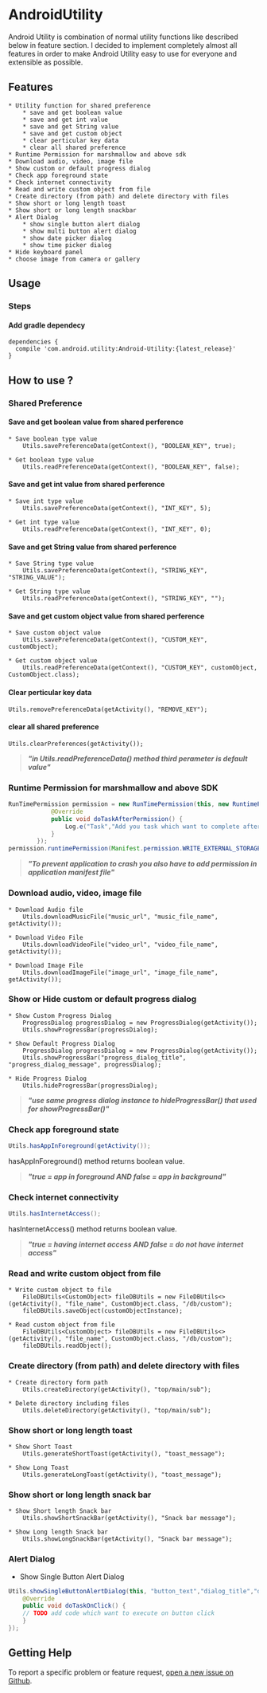 # AndroidUtility

Android Utility is combination of normal utility functions like described below in feature section. I decided to implement completely almost all features in order to make Android Utility easy to use for everyone and extensible as possible.

## Features
	* Utility function for shared preference
		* save and get boolean value
		* save and get int value
		* save and get String value
		* save and get custom object
		* clear perticular key data
		* clear all shared preference
	* Runtime Permission for marshmallow and above sdk
	* Download audio, video, image file
	* Show custom or default progress dialog
	* Check app foreground state
	* Check internet connectivity
	* Read and write custom object from file
	* Create directory (from path) and delete directory with files
	* Show short or long length toast
	* Show short or long length snackbar
	* Alert Dialog
		* show single button alert dialog
		* show multi button alert dialog
		* show date picker dialog
		* show time picker dialog
	* Hide keyboard panel
	* choose image from camera or gallery


## Usage
### Steps
#### Add gradle dependecy

```
dependencies {
  compile 'com.android.utility:Android-Utility:{latest_release}'
}
```
## How to use ?
### Shared Preference
#### Save and get boolean value from shared perference
	* Save boolean type value
		Utils.savePreferenceData(getContext(), "BOOLEAN_KEY", true);

	* Get boolean type value
		Utils.readPreferenceData(getContext(), "BOOLEAN_KEY", false);

#### Save and get int value from shared perference
	* Save int type value
		Utils.savePreferenceData(getContext(), "INT_KEY", 5);

	* Get int type value
		Utils.readPreferenceData(getContext(), "INT_KEY", 0);

#### Save and get String value from shared perference
	* Save String type value
		Utils.savePreferenceData(getContext(), "STRING_KEY", "STRING_VALUE");

	* Get String type value
		Utils.readPreferenceData(getContext(), "STRING_KEY", "");

#### Save and get custom object value from shared perference
	* Save custom object value
		Utils.savePreferenceData(getContext(), "CUSTOM_KEY", customObject);

	* Get custom object value
		Utils.readPreferenceData(getContext(), "CUSTOM_KEY", customObject, CustomObject.class);

#### Clear perticular key data
	Utils.removePreferenceData(getActivity(), "REMOVE_KEY");

#### clear all shared preference
	Utils.clearPreferences(getActivity());


>**_"in Utils.readPreferenceData() method third perameter is default value"_**

### Runtime Permission for marshmallow and above SDK
```java
RunTimePermission permission = new RunTimePermission(this, new RuntimePermissionInterface() {
            @Override
            public void doTaskAfterPermission() {
                Log.e("Task","Add you task which want to complete after getting permission");
            }
        });
permission.runtimePermission(Manifest.permission.WRITE_EXTERNAL_STORAGE);
```

>**_"To prevent application to crash you also have to add permission in application manifest file"_**

### Download audio, video, image file
	* Download Audio file
		Utils.downloadMusicFile("music_url", "music_file_name", getActivity());

	* Download Video File
		Utils.downloadVideoFile("video_url", "video_file_name", getActivity());

	* Download Image File
		Utils.downloadImageFile("image_url", "image_file_name", getActivity());

### Show or Hide custom or default progress dialog
	* Show Custom Progress Dialog
		ProgressDialog progressDialog = new ProgressDialog(getActivity());
		Utils.showProgressBar(progressDialog);

	* Show Default Progress Dialog
		ProgressDialog progressDialog = new ProgressDialog(getActivity());
		Utils.showProgressBar("progress_dialog_title", "progress_dialog_message", progressDialog);

	* Hide Progress Dialog
		Utils.hideProgressBar(progressDialog);

>**_"use same progress dialog instance to hideProgressBar() that used for showProgressBar()"_**

### Check app foreground state
```java
Utils.hasAppInForeground(getActivity());
```
hasAppInForeground() method returns boolean value.
>**_"true = app in foreground AND false = app in background"_**

### Check internet connectivity
```java
Utils.hasInternetAccess();
```
hasInternetAccess() method returns boolean value.
>**_"true = having internet access AND false = do not have internet access"_**

### Read and write custom object from file
	* Write custom object to file
		FileDBUtils<CustomObject> fileDBUtils = new FileDBUtils<>(getActivity(), "file_name", CustomObject.class, "/db/custom");
		fileDBUtils.saveObject(customObjectInstance);

	* Read custom object from file
		FileDBUtils<CustomObject> fileDBUtils = new FileDBUtils<>(getActivity(), "file_name", CustomObject.class, "/db/custom");
		fileDBUtils.readObject();

### Create directory (from path) and delete directory with files
	* Create directory form path
		Utils.createDirectory(getActivity(), "top/main/sub");

	* Delete directory including files
		Utils.deleteDirectory(getActivity(), "top/main/sub");

### Show short or long length toast
	* Show Short Toast
		Utils.generateShortToast(getActivity(), "toast_message");

	* Show Long Toast
		Utils.generateLongToast(getActivity(), "toast_message");

### Show short or long length snack bar
	* Show Short length Snack bar
		Utils.showShortSnackBar(getActivity(), "Snack bar message");

	* Show Long length Snack bar
		Utils.showLongSnackBar(getActivity(), "Snack bar message");

### Alert Dialog
* Show Single Button Alert Dialog
```java
Utils.showSingleButtonAlertDialog(this, "button_text","dialog_title","dialog_message", new AlertDialogSingleInterface() {
    @Override
    public void doTaskOnClick() {
	// TODO add code which want to execute on button click
    }
});
```

## Getting Help

To report a specific problem or feature request, [open a new issue on Github](https://github.com/pawanchauhan05/AndroidUtility/issues/new).



